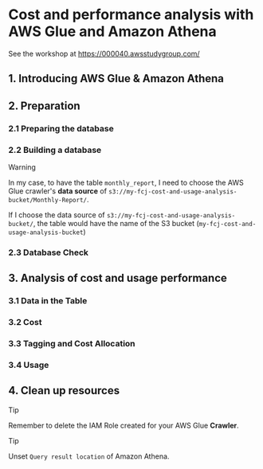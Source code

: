 # Cost and performance analysis with AWS Glue and Amazon Athena

See the workshop at <https://000040.awsstudygroup.com/>

## 1. Introducing AWS Glue & Amazon Athena

## 2. Preparation

### 2.1 Preparing the database

### 2.2 Building a database

> [!WARNING]
> In my case, to have the table `monthly_report`, I need to choose the AWS Glue crawler's **data source** of `s3://my-fcj-cost-and-usage-analysis-bucket/Monthly-Report/`.
>
> If I choose the data source of `s3://my-fcj-cost-and-usage-analysis-bucket/`, the table would have the name of the S3 bucket (`my-fcj-cost-and-usage-analysis-bucket`)

### 2.3 Database Check

## 3. Analysis of cost and usage performance

### 3.1 Data in the Table

### 3.2 Cost

### 3.3 Tagging and Cost Allocation

### 3.4 Usage

## 4. Clean up resources

> [!TIP]
> Remember to delete the IAM Role created for your AWS Glue **Crawler**.

> [!TIP]
> Unset `Query result location` of Amazon Athena.
